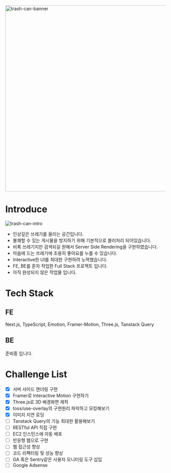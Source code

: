 <img width="583" alt="trash-can-banner" src="https://github.com/threeehouse/trash-can/assets/47452547/40ebf52c-705e-4ccf-991d-4b01b0379246">

# Introduce
![trash-can-intro](https://github.com/threeehouse/trash-can/assets/47452547/aa401663-74f4-4ba9-aefc-33948b5de07f)
- 인상깊은 쓰레기를 올리는 공간입니다.
- 불쾌할 수 있는 게시물을 방지하기 위해 기본적으로 블러처리 되어있습니다.
- 비록 쓰레기지만 검색되길 원해서 Server Side Rendering을 구현하였습니다.
- 마음에 드는 쓰레기에 조용히 좋아요를 누를 수 있습니다.
- Interactive한 UI를 최대한 구현하려 노력했습니다.
- FE, BE를 혼자 작업한 Full Stack 프로젝트 입니다.
- 아직 완성되지 않은 작업물 입니다.

# Tech Stack
## FE
Next.js, TypeScript, Emotion, Framer-Motion, Three.js, Tanstack Query

## BE
준비중 입니다.

# Challenge List
- [X] 서버 사이드 렌더링 구현
- [X] Framer로 Interactive Motion 구현하기
- [X] Three.js로 3D 배경화면 제작
- [X] toss/use-overlay의 구현원리 파악하고 모킹해보기
- [X] 이미지 지연 로딩
- [ ] Tanstack Query의 기능 최대한 활용해보기
- [ ] RESTful API 직접 구현
- [ ] EC2 인스턴스에 자동 배포
- [ ] 반응형 웹으로 구현
- [ ] 웹 접근성 향상
- [ ] 코드 리팩터링 및 성능 향상
- [ ] GA 혹은 Sentry같은 사용자 모니터링 도구 삽입
- [ ] Google Adsense